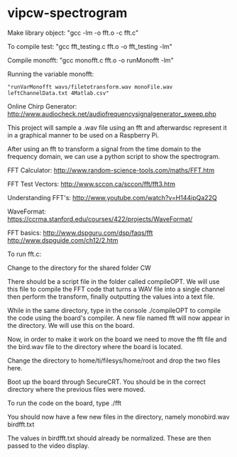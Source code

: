 vipcw-spectrogram
=================

Make library object: "gcc -lm -o fft.o -c fft.c"

To compile test: "gcc fft_testing.c fft.o -o fft_testing -lm"

Compile monofft: "gcc monofft.c fft.o -o runMonofft -lm"

Running the variable monofft:

	"runVarMonofft wavs/filetotransform.wav monoFile.wav leftChannelData.txt 4Matlab.csv"
	
Online Chirp Generator: http://www.audiocheck.net/audiofrequencysignalgenerator_sweep.php


This project will sample a .wav file using an fft and afterwardsc
represent it in a graphical manner to be used on a Raspberry Pi.

After using an fft to transform a signal from the time domain to the frequency
domain, we can use a python script to show the spectrogram. 

FFT Calculator: http://www.random-science-tools.com/maths/FFT.htm

FFT Test Vectors: http://www.sccon.ca/sccon/fft/fft3.htm

Understanding FFT's: http://www.youtube.com/watch?v=H144ipQa22Q

WaveFormat: https://ccrma.stanford.edu/courses/422/projects/WaveFormat/

FFT basics:
http://www.dspguru.com/dsp/faqs/fft
http://www.dspguide.com/ch12/2.htm


To run fft.c:

Change to the directory for the shared folder CW

There should be a script file in the folder called compileOPT. We will use this file to compile the FFT code that turns a WAV file into a single channel then perform the transform, finally outputting the values into a text file.

While in the same directory, type in the console ./compileOPT to compile the code using the board's compiler.
A new file named fft will now appear in the directory. We will use this on the board.

Now, in order to make it work on the board we need to move the fft file and the bird.wav file to the directory where the board is located.

Change the directory to home/ti/filesys/home/root and drop the two files here.

Boot up the board through SecureCRT. You should be in the correct directory where the previous files were moved.

To run the code on the board, type ./fft

You should now have a few new files in the directory, namely
	monobird.wav
	birdfft.txt

The values in birdfft.txt should already be normalized. These are then passed to the video display.

